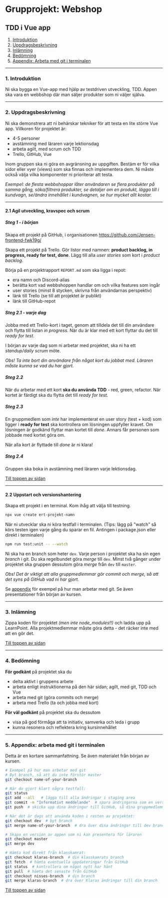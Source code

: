# Grupprojekt: Webshop
## TDD i Vue app
1. [Introduktion](#1-introduktion)
1. [Uppdragsbeskrivning](#2-uppdragsbeskrivning)
1. [Inlämning](#3-inlämning)
1. [Bedömning](#4-bedömning)
1. [Appendix: Arbeta med git i terminalen](#5-appendix-arbeta-med-git-i-terminalen)

---
### 1. Introduktion

Ni ska bygga en Vue-app med hjälp av testdriven utveckling, TDD. Appen ska vara en webbshop där man säljer produkter som ni väljer själva.

---
### 2. Uppdragsbeskrivning

Ni ska demonstrera att ni behärskar tekniker för att testa en lite större Vue app. Villkoren för projektet är:

+ 4-5 personer
+ avstämning med läraren varje lektionsdag
+ arbeta agilt, med scrum och TDD
+ Trello, GitHub, Vue

Inom gruppen ska ni göra en avgränsning av uppgiften. Bestäm er för vilka sidor eller vyer (views) som ska finnas och implementera dem. Ni måste också välja vilka komponenter ni prioriterar att testa.

*Exempel: de flesta webbshoppar låter användaren se flera produkter på samma gång, söka/filtrera produkter, se detaljer om en produkt, lägga till i kundvagn, se/ändra innehållet i kundvagnen, se hur mycket allt kostar.*

---
#### 2.1 Agil utveckling, kravspec och scrum
##### Steg 1 - i början
Skapa ett projekt på GitHub, i organisationen https://github.com/Jensen-frontend-fwk19g/

Skapa ett projekt på Trello. Gör listor med namnen: **product backlog, in progress, ready for test, done**. Lägg till alla *user stories* som kort i *product backlog*.

Börja på en projektrapport `REPORT.md` som ska ligga i repot:
+ era namn och Discord-alias
+ berätta kort vad webbshoppen handlar om och vilka features som ingår
+ user stories (minst 8 stycken, skrivna från användarnas perspektiv)
+ länk till Trello (se till att projektet är publikt)
+ länk till GitHub-repot

##### Steg 2.1 - varje dag
Jobba med ett Trello-kort i taget, genom att tilldela det till din användare och flytta till listan *in progress*. När du är klar med ett kort flyttar du det till *ready for test*.

I början av varje dag som ni arbetar med projektet, ska ni ha ett *standup/daily scrum* möte.

*Obs! Ta inte bort din användare från något kort du jobbat med. Läraren måste kunna se vad du har gjort.*

##### Steg 2.2
När du arbetar med ett kort **ska du använda TDD** - red, green, refactor. När kortet är färdigt ska du flytta det till *ready for test*.

##### Steg 2.3
En gruppmedlem som *inte* har implementerat en user story (test + kod) som ligger i **ready for test** ska kontrollera om lösningen uppfyller kravet. Om lösningen är godkänd flyttar man kortet till *done*. Annars får personen som jobbade med kortet göra om.

När alla kort är flyttade till *done* är ni klara!

##### Steg 2.4
Gruppen ska boka in avstämning med läraren varje lektionsdag.


[Till toppen av sidan](#grupprojekt-webshop)

---
#### 2.2 Uppstart och versionshantering
Skapa ett projekt i en terminal. Kom ihåg att välja till testning.
```bash
npx vue create ert-projekt-namn
```

När ni utvecklar ska ni köra testfall i terminalen. (Tips: lägg på "watch" så körs testen igen varje gång du sparar en fil. Antingen i package.json eller direkt i terminalen)
```bash
npm run test:unit -- --watch
```

Ni ska ha en branch som heter `dev`. Varje person i projektet ska ha sin egen *branch* i git. Du ska regelbundet göra *merge* till `dev`. Minst två gånger under projektet ska gruppen dessutom göra *merge* från `dev` till `master`.

*Obs! Det är viktigt att alla gruppmedlemmar gör commit och merge, så att det syns på GitHub vad ni har gjort.*

Se [appendix](#4-appendix-arbeta-med-git-i-terminalen) för exempel på hur man arbetar med git. Se även presentationer från början av kursen.



---
### 3. Inlämning
Zippa koden för projektet *(men inte node_modules!!)* och ladda upp på LearnPoint. Alla projektmedlemmar måste göra detta - det räcker inte med att en gör det.


[Till toppen av sidan](#grupprojekt-webshop)

---
### 4. Bedömning
**För godkänt** på projektet ska du
+ delta aktivt i gruppens arbete
+ arbeta enligt instruktionerna på den här sidan; agilt, med git, TDD och Vue
+ arbeta med git (göra commits och merge)
+ arbeta med Trello (ta och jobba med kort)

**För väl godkänt** på projektet ska du dessutom
+ visa på god förmåga att ta initiativ, samverka och leda i grupp
+ kunna resonera och reflektera kring kursinnehållet


---
### 5. Appendix: arbeta med git i terminalen
Detta är en kortare sammanfattning. Se även materialet från början av kursen.
```bash
# Exempel på hur man arbetar med git
# Byt branch, så att du inte förstör master
git checkout name-of-your-branch

# När du gjort klart några testfall:
git status
git add --all   # lägga till alla ändringar i staging area
git commit -m "Informativt meddelande"  # spara ändringarna som en version i repot
git push  # skicka upp dina ändringar till GitHub, så dina gruppmedlemmar kan se koden

# När det är dags att använda koden i resten av projektet:
git checkout dev  # byt branch
git merge name-of-your-branch  # dra över dina ändringar till dev branch

# Skapa en version av appen som ni kan presentera för läraren
git checkout master
git merge dev

# Hämta kod direkt från klasskamrat:
git checkout klaras-branch  # din klasskamrats branch
git fetch  # hämta eventuella uppdateringar från GitHub
git status  # kontrollera om något nytt har hänt
git pull  # hämta det senaste från GitHub
git checkout nisses-branch  # din branch
git merge klaras-branch  # dra över Klaras ändringar till din branch
```

[Till toppen av sidan](#grupprojekt-webshop)
